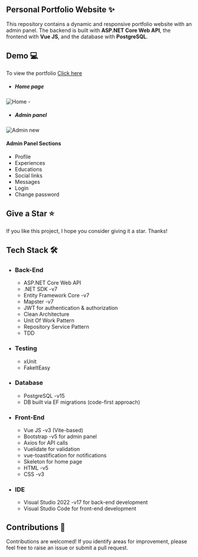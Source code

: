 <h2> Personal Portfolio Website ✨ </h2>

This repository contains a dynamic and responsive portfolio website with an admin panel.
The backend is built with **ASP.NET Core Web API**, the frontend with **Vue JS**, and the database with **PostgreSQL**.

<h2>Demo 💻 </h2>

To view the portfolio [Click here](http://www.sara-rasoulian.ir/)

- <h5>Home page</h5>
![Home -](https://github.com/SaraRasoulian/DotNet-Vue-Portfolio-Website/assets/51083712/b2872aeb-51c0-4452-8e6d-f7df9892b33c)

- <h5>Admin panel</h5>
![Admin new](https://github.com/SaraRasoulian/DotNet-Vue-Portfolio-Website/assets/51083712/dbd59886-8985-4481-8e93-1dedbf5b2219)


<h4>Admin Panel Sections </h4>

* Profile
* Experiences
* Educations
* Social links
* Messages
* Login
* Change password


<h2>Give a Star ⭐ </h2>
<p>If you like this project, I hope you consider giving it a star. Thanks!</p>


<h2>Tech Stack 🛠️ </h2>

- ###	Back-End
  -	ASP.NET Core Web API
  - .NET SDK -v7
  - Entity Framework Core -v7
  - Mapster -v7
  - JWT for authentication & authorization
  - Clean Architecture
  - Unit Of Work Pattern
  - Repository Service Pattern
  - TDD
- ### Testing
  - xUnit
  - FakeItEasy
- ### Database
  - PostgreSQL -v15
  - DB built via EF migrations (code-first approach)
- ### Front-End 
  - Vue JS -v3 (Vite-based)
  - Bootstrap -v5 for admin panel
  - Axios for API calls
  - Vuelidate for validation
  - vue-toastification for notifications
  - Skeleton for home page
  - HTML -v5
  - CSS -v3
- ### IDE
  - Visual Studio 2022 -v17 for back-end development
  - Visual Studio Code for front-end development

<h2>Contributions 🤝</h2>
<p>Contributions are welcomed! If you identify areas for improvement, please feel free to raise an issue or submit a pull request.</p>

